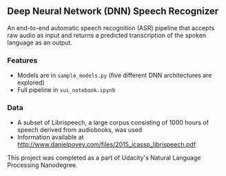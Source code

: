 ## Deep Neural Network (DNN) Speech Recognizer

An end-to-end automatic speech recognition (ASR) pipeline that accepts raw audio as input and returns a predicted transcription of the spoken language as an output. 

### Features
- Models are in `sample_models.py` (five different DNN architectures are explored)
- Full pipeline in `vui_notebook.ipynb`

### Data
- A subset of Librispeech, a large corpus consisting of 1000 hours of speech derived from audiobooks, was used
- Information available at http://www.danielpovey.com/files/2015_icassp_librispeech.pdf 

This project was completed as a part of Udacity's Natural Language Processing Nanodegree.
